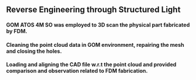 ## Reverse Engineering through Structured Light
#### GOM ATOS 4M SO was employed to 3D scan the physical part fabricated by FDM.
#### Cleaning the point cloud data in GOM environment, repairing the mesh and closing the holes.
#### Loading and aligning the CAD file w.r.t the point cloud and provided comparison and observation related to FDM fabrication.
